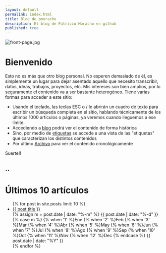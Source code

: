 ```yaml
---
layout: default
permalink: index.html
title: Blog de pmoracho
description: El blog de Patricio Moracho en github
published: true
---
```

![front-page.jpg]({{site.baseurl}}/images/front-page.jpg)

# Bienvenido

Esto no es más que otro blog personal. No esperen demasiado de él, es simplemente un lugar para dejar asentado aquello que necesito transcribir, datos, ideas, trabajos, proyectos, etc. Mis intereses son bien amplios, por lo seguramente el contenido va a ser bastante heterogéneo. Tiene varias formas para acceder a este sitio:

* Usando el teclado, las teclas ESC o / le abrirán un cuadro de texto para escribir un búsqueda completa en el sitio, hablando técnicamente de los últimos 1000 artículos o páginas, ya veremos cuando lleguemos a ese límite.
* Accediendo a [blog](/blog) podrá ver el contenido de forma histórica
* Sino, por medio de [etiquetas](/tags) se accede a una vista de las "etiquetas" que caracterizan los distintos contenidos
* Por último [Archivo](/archive) para ver el contenido cronológicamente

Suerte!!





..
--------------------------------------

# Últimos 10 artículos

<div class="home">
  <ul class="post-list">
    {% for post in site.posts limit: 10 %}
      <li>
          <a class="post-link" href="{{ post.url | prepend: site.baseurl }}">
          {{ post.title }}
          </a>
          <div class="post-meta">
		  {% assign m = post.date | date: "%-m" %}
		  {{ post.date | date: "%-d" }}
		  {% case m %}
			{% when '1' %}Ene
			{% when '2' %}Feb
			{% when '3' %}Mar
			{% when '4' %}Abr
			{% when '5' %}May
			{% when '6' %}Jun
			{% when '7' %}Jul
			{% when '8' %}Ago
			{% when '9' %}Sep
			{% when '10' %}Oct
			{% when '11' %}Nov
			{% when '12' %}Dec
		  {% endcase %}
		  {{ post.date | date: "%Y" }}
		  </div>
      </li>
    {% endfor %}
  </ul>
</div>
